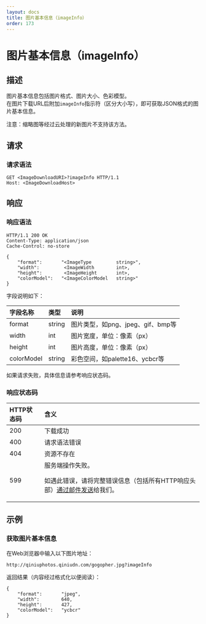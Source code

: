 ```yaml
---
layout: docs
title: 图片基本信息（imageInfo）
order: 173
---
```


<a name="imageInfo"></a>
# 图片基本信息（imageInfo）

<a name="description"></a>
## 描述

图片基本信息包括图片格式、图片大小、色彩模型。  
在图片下载URL后附加`imageInfo`指示符（区分大小写），即可获取JSON格式的图片基本信息。  

注意：缩略图等经过云处理的新图片不支持该方法。  

<a name="request"></a>
## 请求

<a name="request-syntax"></a>
### 请求语法

```
GET <ImageDownloadURI>?imageInfo HTTP/1.1
Host: <ImageDownloadHost>
```

<a name="response"></a>
## 响应

<a name="response-syntax"></a>
### 响应语法

```
HTTP/1.1 200 OK
Content-Type: application/json
Cache-Control: no-store

{
    "format":       "<ImageType         string>",
    "width":         <ImageWidth        int>,
    "height":        <ImageHeight       int>,
    "colorModel":   "<ImageColorModel   string>"
}
```

字段说明如下：

字段名称       | 类型   | 说明
:------------- | :----- | :------------------------------
format         | string | 图片类型，如png、jpeg、gif、bmp等
width          | int    | 图片宽度，单位：像素（px）
height         | int    | 图片高度，单位：像素（px）
colorModel     | string | 彩色空间，如palette16、ycbcr等

如果请求失败，具体信息请参考响应状态码。

<a name="response-code"></a>
### 响应状态码

HTTP状态码 | 含义
:--------- | :--------------------------
200        | 下载成功
400	       | 请求语法错误
404        | 资源不存在
599	       | 服务端操作失败。<p>如遇此错误，请将完整错误信息（包括所有HTTP响应头部）[通过邮件发送][sendBugReportHref]给我们。

<a name="sample"></a>
## 示例

<a name="sample-exif"></a>
### 获取图片基本信息 

在Web浏览器中输入以下图片地址：  

```
http://qiniuphotos.qiniudn.com/gogopher.jpg?imageInfo
```

返回结果（内容经过格式化以便阅读）：  

```
{
    "format":       "jpeg",
    "width":        640,
    "height":       427,
    "colorModel":   "ycbcr"
}
```

[sendBugReportHref]:            mailto:support@qiniu.com?subject=599错误日志     "发送错误报告"
